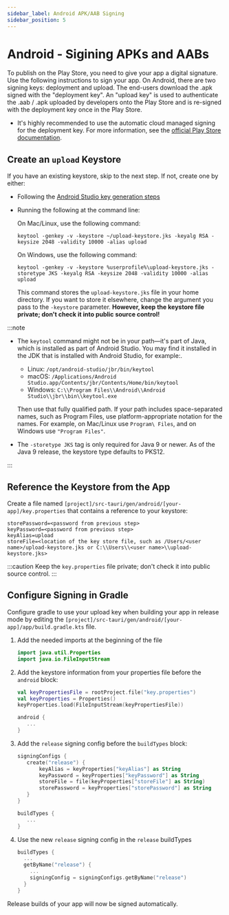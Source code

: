 ```yaml
---
sidebar_label: Android APK/AAB Signing
sidebar_position: 5
---
```


# Android - Sigining APKs and AABs

To publish on the Play Store, you need to give your app a digital signature. Use the following instructions to sign your app.
On Android, there are two signing keys: deployment and upload. The end-users download the .apk signed with the "deployment key". An "upload key" is used to authenticate the .aab / .apk uploaded by developers onto the Play Store and is re-signed with the deployment key once in the Play Store.

- It's highly recommended to use the automatic cloud managed signing for the deployment key. For more information, see the [official Play Store documentation](https://support.google.com/googleplay/android-developer/answer/7384423?hl=en).

## Create an `upload` Keystore

If you have an existing keystore, skip to the next step. If not, create one by either:

- Following the [Android Studio key generation steps](https://developer.android.com/studio/publish/app-signing#sign-apk)
- Running the following at the command line:

  On Mac/Linux, use the following command:

  ```
  keytool -genkey -v -keystore ~/upload-keystore.jks -keyalg RSA -keysize 2048 -validity 10000 -alias upload
  ```

  On Windows, use the following command:

  ```
  keytool -genkey -v -keystore %userprofile%\upload-keystore.jks -storetype JKS -keyalg RSA -keysize 2048 -validity 10000 -alias upload
  ```

  This command stores the `upload-keystore.jks` file in your home directory. If you want to store it elsewhere, change the argument you pass to the `-keystore` parameter. **However, keep the keystore file private; don't check it into public source control!**

:::note

- The `keytool` command might not be in your path—it's part of Java, which is installed as part of Android Studio. You may find it installed in the JDK that is installed with Android Studio, for example:.

  - Linux: `/opt/android-studio/jbr/bin/keytool`
  - macOS: `/Applications/Android Studio.app/Contents/jbr/Contents/Home/bin/keytool`
  - Windows: `C:\\Program Files\\Android\\Android Studio\\jbr\\bin\\keytool.exe`

  Then use that fully qualified path. If your path includes space-separated names, such as Program Files, use platform-appropriate notation for the names. For example, on Mac/Linux use `Program\ Files`, and on Windows use `"Program Files"`.

- The `-storetype JKS` tag is only required for Java 9 or newer. As of the Java 9 release, the keystore type defaults to PKS12.

:::

## Reference the Keystore from the App

Create a file named `[project]/src-tauri/gen/android/[your-app]/key.properties` that contains a reference to your keystore:

```
storePassword=<password from previous step>
keyPassword=<password from previous step>
keyAlias=upload
storeFile=<location of the key store file, such as /Users/<user name>/upload-keystore.jks or C:\\Users\\<user name>\\upload-keystore.jks>
```

:::caution
Keep the `key.properties` file private; don't check it into public source control.
:::

## Configure Signing in Gradle

Configure gradle to use your upload key when building your app in release mode by editing the `[project]/src-tauri/gen/android/[your-app]/app/build.gradle.kts` file.

1. Add the needed imports at the beginning of the file

   ```kotlin
   import java.util.Properties
   import java.io.FileInputStream
   ```

2. Add the keystore information from your properties file before the `android` block:

   ```kotlin {1-3}
   val keyPropertiesFile = rootProject.file("key.properties")
   val keyProperties = Properties()
   keyProperties.load(FileInputStream(keyPropertiesFile))

   android {
      ...
   }
   ```

3. Add the `release` signing config before the `buildTypes` block:

   ```kotlin {1-8}
   signingConfigs {
      create("release") {
          keyAlias = keyProperties["keyAlias"] as String
          keyPassword = keyProperties["keyPassword"] as String
          storeFile = file(keyProperties["storeFile"] as String)
          storePassword = keyProperties["storePassword"] as String
      }
   }

   buildTypes {
      ...
   }
   ```

4. Use the new `release` signing config in the `release` buildTypes

   ```kotlin {5}
   buildTypes {
     ...
     getByName("release") {
       ...
       signingConfig = signingConfigs.getByName("release")
     }
   }
   ```

Release builds of your app will now be signed automatically.
